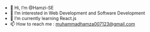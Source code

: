 - 👋 Hi, I’m @Hamzi-SE
- 👀 I’m interested in Web Development and Software Development
- 🌱 I’m currently learning React.js
- 📫 How to reach me : muhammadhamza007123@gmail.com

<!---
Hamzi-SE/Hamzi-SE is a ✨ special ✨ repository because its `README.md` (this file) appears on your GitHub profile.
You can click the Preview link to take a look at your changes.
--->
